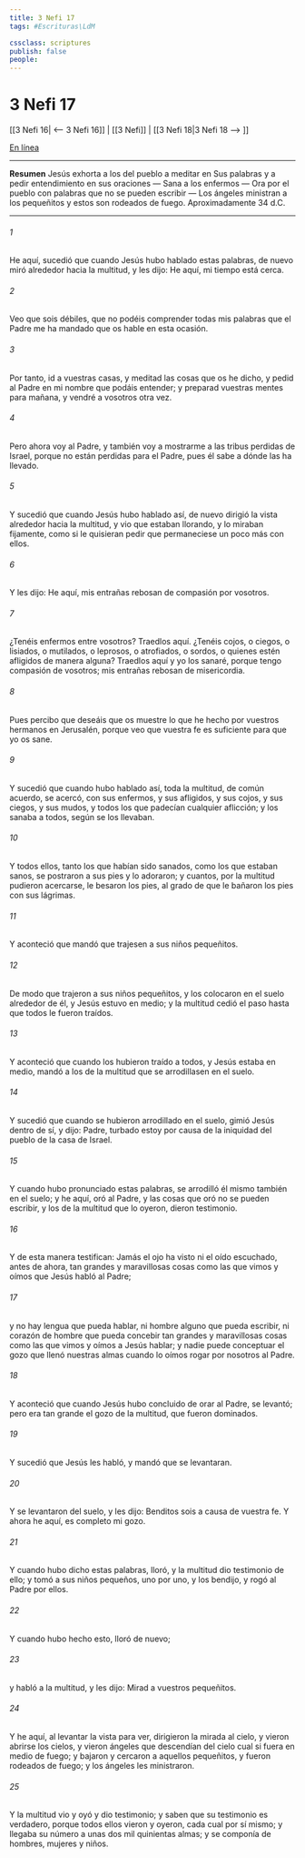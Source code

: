 ```yaml
---
title: 3 Nefi 17
tags: #Escrituras\LdM

cssclass: scriptures
publish: false
people:
---
```


# 3 Nefi 17
[[3 Nefi 16| <-- 3 Nefi 16]] | [[3 Nefi]] | [[3 Nefi 18|3 Nefi 18 --> ]]

[En línea](https://churchofjesuschrist.org/study/scriptures/bofm/3-ne/17?lang=spa)

---
__Resumen__
Jesús exhorta a los del pueblo a meditar en Sus palabras y a pedir entendimiento en sus oraciones — Sana a los enfermos — Ora por el pueblo con palabras que no se pueden escribir — Los ángeles ministran a los pequeñitos y estos son rodeados de fuego. Aproximadamente 34 d.C.

---
###### 1 
He aquí, sucedió que cuando Jesús hubo hablado estas palabras, de nuevo miró alrededor hacia la multitud, y les dijo: He aquí, mi tiempo está cerca.

###### 2 
Veo que sois débiles, que no podéis comprender todas mis palabras que el Padre me ha mandado que os hable en esta ocasión.

###### 3 
Por tanto, id a vuestras casas, y meditad las cosas que os he dicho, y pedid al Padre en mi nombre que podáis entender; y preparad vuestras mentes para mañana, y vendré a vosotros otra vez.

###### 4 
Pero ahora voy al Padre, y también voy a mostrarme a las tribus perdidas de Israel, porque no están perdidas para el Padre, pues él sabe a dónde las ha llevado.

###### 5 
Y sucedió que cuando Jesús hubo hablado así, de nuevo dirigió la vista alrededor hacia la multitud, y vio que estaban llorando, y lo miraban fijamente, como si le quisieran pedir que permaneciese un poco más con ellos.

###### 6 
Y les dijo: He aquí, mis entrañas rebosan de compasión por vosotros.

###### 7 
¿Tenéis enfermos entre vosotros? Traedlos aquí. ¿Tenéis cojos, o ciegos, o lisiados, o mutilados, o leprosos, o atrofiados, o sordos, o quienes estén afligidos de manera alguna? Traedlos aquí y yo los sanaré, porque tengo compasión de vosotros; mis entrañas rebosan de misericordia.

###### 8 
Pues percibo que deseáis que os muestre lo que he hecho por vuestros hermanos en Jerusalén, porque veo que vuestra fe es suficiente para que yo os sane.

###### 9 
Y sucedió que cuando hubo hablado así, toda la multitud, de común acuerdo, se acercó, con sus enfermos, y sus afligidos, y sus cojos, y sus ciegos, y sus mudos, y todos los que padecían cualquier aflicción; y los sanaba a todos, según se los llevaban.

###### 10 
Y todos ellos, tanto los que habían sido sanados, como los que estaban sanos, se postraron a sus pies y lo adoraron; y cuantos, por la multitud pudieron acercarse, le besaron los pies, al grado de que le bañaron los pies con sus lágrimas.

###### 11 
Y aconteció que mandó que trajesen a sus niños pequeñitos.

###### 12 
De modo que trajeron a sus niños pequeñitos, y los colocaron en el suelo alrededor de él, y Jesús estuvo en medio; y la multitud cedió el paso hasta que todos le fueron traídos.

###### 13 
Y aconteció que cuando los hubieron traído a todos, y Jesús estaba en medio, mandó a los de la multitud que se arrodillasen en el suelo.

###### 14 
Y sucedió que cuando se hubieron arrodillado en el suelo, gimió Jesús dentro de sí, y dijo: Padre, turbado estoy por causa de la iniquidad del pueblo de la casa de Israel.

###### 15 
Y cuando hubo pronunciado estas palabras, se arrodilló él mismo también en el suelo; y he aquí, oró al Padre, y las cosas que oró no se pueden escribir, y los de la multitud que lo oyeron, dieron testimonio.

###### 16 
Y de esta manera testifican: Jamás el ojo ha visto ni el oído escuchado, antes de ahora, tan grandes y maravillosas cosas como las que vimos y oímos que Jesús habló al Padre;

###### 17 
y no hay lengua que pueda hablar, ni hombre alguno que pueda escribir, ni corazón de hombre que pueda concebir tan grandes y maravillosas cosas como las que vimos y oímos a Jesús hablar; y nadie puede conceptuar el gozo que llenó nuestras almas cuando lo oímos rogar por nosotros al Padre.

###### 18 
Y aconteció que cuando Jesús hubo concluido de orar al Padre, se levantó; pero era tan grande el gozo de la multitud, que fueron dominados.

###### 19 
Y sucedió que Jesús les habló, y mandó que se levantaran.

###### 20 
Y se levantaron del suelo, y les dijo: Benditos sois a causa de vuestra fe. Y ahora he aquí, es completo mi gozo.

###### 21 
Y cuando hubo dicho estas palabras, lloró, y la multitud dio testimonio de ello; y tomó a sus niños pequeños, uno por uno, y los bendijo, y rogó al Padre por ellos.

###### 22 
Y cuando hubo hecho esto, lloró de nuevo;

###### 23 
y habló a la multitud, y les dijo: Mirad a vuestros pequeñitos.

###### 24 
Y he aquí, al levantar la vista para ver, dirigieron la mirada al cielo, y vieron abrirse los cielos, y vieron ángeles que descendían del cielo cual si fuera en medio de fuego; y bajaron y cercaron a aquellos pequeñitos, y fueron rodeados de fuego; y los ángeles les ministraron.

###### 25 
Y la multitud vio y oyó y dio testimonio; y saben que su testimonio es verdadero, porque todos ellos vieron y oyeron, cada cual por sí mismo; y llegaba su número a unas dos mil quinientas almas; y se componía de hombres, mujeres y niños.

